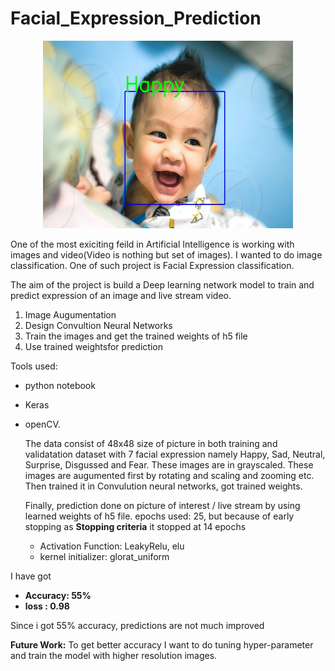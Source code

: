 # Facial_Expression_Prediction
<p align="center">
<img src = "output/image2.jpg" width = 400 height=300>
</p>


      
   
   One of the most exiciting feild in Artificial Intelligence is working with images and video(Video is nothing but set of images). I wanted to do image classification. One of such project is Facial Expression classification.
   
The aim of the project is build a Deep learning network model to train and predict expression of an image and live stream video.

1. Image Augumentation
2. Design Convultion Neural Networks
3. Train the images and get the trained weights of h5 file
4. Use trained weightsfor prediction

Tools used:
* python notebook
* Keras 
* openCV.
  
  The data consist of 48x48 size of picture in both training and validatation dataset with 7 facial expression namely Happy, Sad, Neutral, Surprise, Disgussed and Fear. These images are in grayscaled. These images are augumented first by rotating and scaling and zooming etc. Then trained it in Convulution neural networks, got trained weights. 
    
    Finally, prediction done on picture of interest / live stream by using learned weights of h5 file. 
  epochs used: 25, but because of early stopping as **Stopping criteria** it stopped at 14 epochs
  
  * Activation Function: LeakyRelu, elu
  * kernel initializer: glorat_uniform
  
 
 I have got
  * **Accuracy: 55%**
  * **loss    : 0.98**
  
  Since i got 55% accuracy, predictions are not much improved
  
  
  **Future Work:** 
  To get better accuracy I want to do tuning hyper-parameter and train the model with higher resolution images.

  
  
       
       
        
       
           

      
